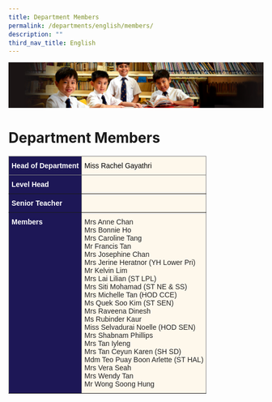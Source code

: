 ```yaml
---
title: Department Members
permalink: /departments/english/members/
description: ""
third_nav_title: English
---
```

![](/images/Sub-banner1.jpg)

Department Members
==================

<style type="text/css">
.tg  {border-collapse:collapse;border-spacing:0;}
.tg td{border-color:black;border-style:solid;border-width:1px;font-family:Arial, sans-serif;font-size:14px;
  overflow:hidden;padding:10px 5px;word-break:normal;}
.tg th{border-color:black;border-style:solid;border-width:1px;font-family:Arial, sans-serif;font-size:14px;
  font-weight:normal;overflow:hidden;padding:10px 5px;word-break:normal;}
.tg .tg-kzp8{background-color:#FEF8EC;border-color:inherit;color:#000000;text-align:left;vertical-align:middle}
.tg .tg-fhxc{background-color:#1D1756;border-color:inherit;color:#FFF;font-weight:bold;text-align:left;vertical-align:top}
.tg .tg-lwkn{background-color:#FEF8EC;border-color:inherit;color:#232323;text-align:left;vertical-align:top}
.tg .tg-k5k0{background-color:#1D1756;border-color:inherit;color:#FFF;font-weight:bold;text-align:left;vertical-align:middle}
.tg .tg-t09o{background-color:#FEF8EC;border-color:inherit;color:#000000;text-align:left;vertical-align:top}
</style>
<table class="tg">
<thead>
  <tr>
    <th class="tg-k5k0"><span style="color:#FFF;background-color:#1D1756">Head of Department</span></th>
    <th class="tg-t09o"><span style="color:#000;background-color:transparent">Miss Rachel Gayathri</span></th>
  </tr>
</thead>
<tbody>
  <tr>
    <td class="tg-k5k0"><span style="color:#FFF;background-color:#1D1756">Level Head</span></td>
    <td class="tg-t09o"></td>
  </tr>
  <tr>
    <td class="tg-k5k0"><span style="color:#FFF;background-color:#1D1756">Senior Teacher</span></td>
    <td class="tg-kzp8"><span style="color:#000;background-color:transparent"></span><br></td>
  </tr>
  <tr>
    <td class="tg-fhxc"><span style="color:#FFF;background-color:#1D1756">Members </span></td>
    <td class="tg-lwkn"><span style="color:#232323;background-color:initial">Mrs Anne Chan</span><br><span style="color:#232323;background-color:initial">Mrs Bonnie Ho</span><br><span style="color:#232323;background-color:initial">Mrs Caroline Tang</span><br><span style="color:#232323;background-color:initial">Mr Francis Tan</span><br><span style="color:#232323;background-color:initial">Mrs Josephine Chan</span><br><span style="color:#232323;background-color:initial">Mrs Jerine Heratnor (YH Lower Pri)</span><br><span style="color:#232323;background-color:initial">Mr Kelvin Lim</span><br>Mrs Lai Lilian (ST LPL)<br>Mrs Siti Mohamad (ST NE &amp; SS)<br>Mrs Michelle Tan (HOD CCE)<br><span style="background-color:transparent">Ms Quek Soo Kim (ST SEN)</span><br><span style="color:#232323;background-color:initial">Mrs Raveena Dinesh</span><br><span style="color:#232323;background-color:initial">Ms Rubinder Kaur</span><br><span style="color:#232323;background-color:initial">Miss Selvadurai Noelle (HOD SEN)</span><br><span style="color:#232323;background-color:initial">Mrs Shabnam Phillips</span><br><span style="color:#232323;background-color:initial">Mrs Tan Iyleng</span><br><span style="color:#232323;background-color:initial">Mrs Tan Ceyun Karen (SH SD)</span><br><span style="background-color:transparent">Mdm Teo Puay Boon Arlette (ST HAL)</span><span style="color:#232323;background-color:initial"> </span><br><span style="color:#232323;background-color:initial">Mrs Vera Seah</span><br><span style="color:#232323;background-color:initial">Mrs Wendy Tan</span><br><span style="color:#232323;background-color:initial">Mr Wong Soong Hung</span></td>
  </tr>
</tbody>
</table>